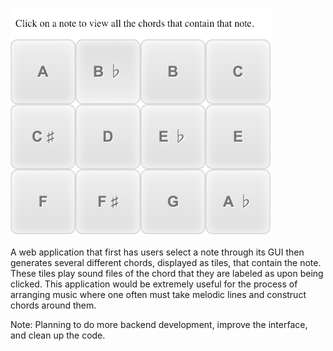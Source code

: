 ![screenshot](screenshot.png)

A web application that first has users select a note through its GUI then generates several different chords, displayed as tiles, that contain the note. These tiles play sound files of the chord that they are labeled as upon being clicked. This application would be extremely useful for the process of arranging music where one often must take melodic lines and construct chords around them.

Note: Planning to do more backend development, improve the interface, and clean up the code.
